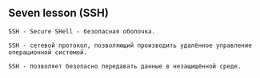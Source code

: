 ## Seven lesson (SSH)

    SSH - Secure SHell - безопасная оболочка.

    SSH - сетевой протокол, позволяющий производить удалённое управление операционной системой.

    SSH - позволяет безопасно передавать данные в незащищённой среде.

